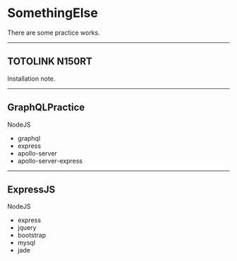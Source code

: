 # SomethingElse
There are some practice works.

----------
## TOTOLINK N150RT
Installation note.

----------
## GraphQLPractice
NodeJS
+ graphql
+ express
+ apollo-server
+ apollo-server-express

----------
## ExpressJS
NodeJS
+ express
+ jquery
+ bootstrap
+ mysql
+ jade